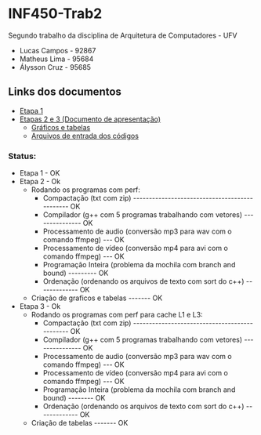 # INF450-Trab2
Segundo trabalho da disciplina de Arquitetura de Computadores - UFV
* Lucas Campos - 92867
* Matheus Lima - 95684
* Álysson Cruz - 95685


## Links dos documentos
* [Etapa 1](https://docs.google.com/presentation/d/1Vz73E6QZo4eGZLj0EVr541p2Wpae-xaPze_8G9zObj4/edit?usp=sharing)
* [Etapas 2 e 3 (Documento de apresentação)](https://docs.google.com/presentation/d/1XiOAlGAGoxIcIHvf2pjxBPluhNrGuSGFHvhqSF01c7w/edit?usp=sharing)
    * [Gráficos e tabelas](https://docs.google.com/spreadsheets/d/11T2S5aEwzsa06DaGmgFKTqgMvVRvg_IVkRAbeK6Hu0U/edit?usp=sharing)
    * [Arquivos de entrada dos códigos](https://drive.google.com/drive/folders/1XUSPYgcf_g5rf8ExW_cl8LY5IH4AzwN2?usp=sharing)


### Status:
* Etapa 1 - OK
* Etapa 2 - Ok
  * Rodando os programas com perf:
    * Compactação (txt com zip) ---------------------------------------------- OK
    * Compilador (g++ com 5 programas trabalhando com vetores) --------------- OK
    * Processamento de audio (conversão mp3 para wav com o comando ffmpeg) --- OK
    * Processamento de vídeo (conversão mp4 para avi com o comando ffmpeg) --- OK
    * Programação Inteira (problema da mochila com branch and bound) --------- OK
    * Ordenação (ordenando os arquivos de texto com sort do c++) ------------- OK
   * Criação de graficos e tabelas ------- OK
* Etapa 3 - Ok
  * Rodando os programas com perf para cache L1 e L3:
    * Compactação (txt com zip) ---------------------------------------------- OK
    * Compilador (g++ com 5 programas trabalhando com vetores) --------------- OK
    * Processamento de audio (conversão mp3 para wav com o comando ffmpeg) --- OK
    * Processamento de vídeo (conversão mp4 para avi com o comando ffmpeg) --- OK
    * Programação Inteira (problema da mochila com branch and bound)  -------- OK
    * Ordenação (ordenando os arquivos de texto com sort do c++) ------------- OK
   * Criação de tabelas ------- OK

